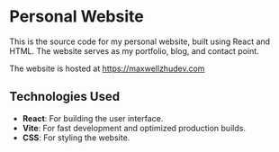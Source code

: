 # Personal Website

This is the source code for my personal website, built using React and HTML. The website serves as my portfolio, blog, and contact point.

The website is hosted at https://maxwellzhudev.com

## Technologies Used

- **React**: For building the user interface.
- **Vite**: For fast development and optimized production builds.
- **CSS**: For styling the website.
